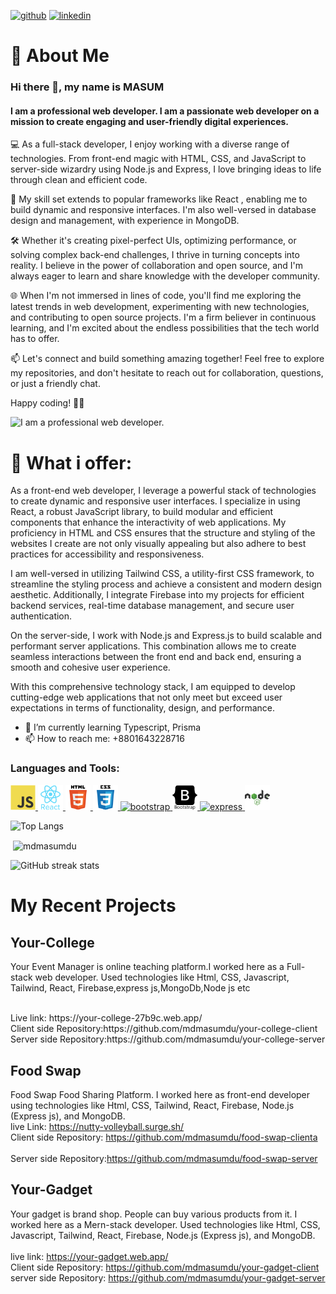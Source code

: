 [<img src='https://cdn.jsdelivr.net/npm/simple-icons@3.0.1/icons/github.svg' alt='github' height='40'>](https://github.com/mdmasumdu)  [<img src='https://cdn.jsdelivr.net/npm/simple-icons@3.0.1/icons/linkedin.svg' alt='linkedin' height='40'>](https://www.linkedin.com/in/mdmasumdu/)  


# 🚀 About Me
### Hi there 👋, my name is MASUM
#### I am a professional  web developer. I am a passionate web developer on a mission to create engaging and user-friendly digital experiences. 

💻 As a full-stack developer, I enjoy working with a diverse range of technologies. From front-end magic with HTML, CSS, and JavaScript to server-side wizardry using Node.js and Express, I love bringing ideas to life through clean and efficient code.

🚀 My skill set extends to popular frameworks like React , enabling me to build dynamic and responsive interfaces. I'm also well-versed in database design and management, with experience in MongoDB.

🛠️ Whether it's creating pixel-perfect UIs, optimizing performance, or solving complex back-end challenges, I thrive in turning concepts into reality. I believe in the power of collaboration and open source, and I'm always eager to learn and share knowledge with the developer community.

🌐 When I'm not immersed in lines of code, you'll find me exploring the latest trends in web development, experimenting with new technologies, and contributing to open source projects. I'm a firm believer in continuous learning, and I'm excited about the endless possibilities that the tech world has to offer.

📫 Let's connect and build something amazing together! Feel free to explore my repositories, and don't hesitate to reach out for collaboration, questions, or just a friendly chat.

Happy coding! 🚀✨


![I am a professional  web developer.](https://i.ibb.co/0fSZMZS/1695828458481.jpg)


# 🚀 What i offer:

As a front-end web developer, I leverage a powerful stack of technologies to create dynamic and responsive user interfaces. I specialize in using React, a robust JavaScript library, to build modular and efficient components that enhance the interactivity of web applications. My proficiency in HTML and CSS ensures that the structure and styling of the websites I create are not only visually appealing but also adhere to best practices for accessibility and responsiveness.

I am well-versed in utilizing Tailwind CSS, a utility-first CSS framework, to streamline the styling process and achieve a consistent and modern design aesthetic. Additionally, I integrate Firebase into my projects for efficient backend services, real-time database management, and secure user authentication.

On the server-side, I work with Node.js and Express.js to build scalable and performant server applications. This combination allows me to create seamless interactions between the front end and back end, ensuring a smooth and cohesive user experience.

With this comprehensive technology stack, I am equipped to develop cutting-edge web applications that not only meet but exceed user expectations in terms of functionality, design, and performance.

- 🌱 I’m currently learning Typescript, Prisma 
- 📫 How to reach me: +8801643228716 


<h3 align="left">Languages and Tools:</h3>
<p align="left">

  <a href="https://developer.mozilla.org/en-US/docs/Web/JavaScript" target="_blank" rel="noreferrer"> <img src="https://raw.githubusercontent.com/devicons/devicon/master/icons/javascript/javascript-original.svg" alt="javascript" width="40" height="40"/> </a><a href="https://reactjs.org/" target="_blank" rel="noreferrer"> <img src="https://raw.githubusercontent.com/devicons/devicon/master/icons/react/react-original-wordmark.svg" alt="react" width="40" height="40" alt="html5" width="40" height="40"/> </a> <a href="https://www.w3.org/html/" target="_blank" rel="noreferrer"> <img src="https://raw.githubusercontent.com/devicons/devicon/master/icons/html5/html5-original-wordmark.svg" alt="html5" width="40" height="40"/> </a><a href="https://www.w3schools.com/css/" target="_blank" rel="noreferrer"> <img src="https://raw.githubusercontent.com/devicons/devicon/master/icons/css3/css3-original-wordmark.svg" alt="css3" width="40" height="40"/> </a><a href="https://tailwindcss.com/" target="_blank" rel="noreferrer"> <img src="https://www.vectorlogo.zone/logos/tailwindcss/tailwindcss-icon.svg"  alt="bootstrap" width="40" height="40"/> </a> <a href="https://getbootstrap.com" target="_blank" rel="noreferrer"> <img src="https://raw.githubusercontent.com/devicons/devicon/master/icons/bootstrap/bootstrap-plain-wordmark.svg" alt="bootstrap" width="40" height="40"/> </a> <a href="https://expressjs.com" target="_blank" rel="noreferrer"> <img src="https://i.ibb.co/3Cdt32s/ki.png" alt="express" width="40" height="40"/> 
 </a> </a> <a href="https://nodejs.org" target="_blank" rel="noreferrer"> <img src="https://raw.githubusercontent.com/devicons/devicon/master/icons/nodejs/nodejs-original-wordmark.svg" alt="nodejs" width="40" height="40"/> </a> 
</p>


![Top Langs](https://github-readme-stats.vercel.app/api/top-langs/?username=mdmasumdu)

<p>&nbsp;<img align="center" src="https://github-readme-stats.vercel.app/api?username=mdmasumdu&show_icons=true&locale=en" alt="mdmasumdu" /></p>


![GitHub streak stats](https://streak-stats.demolab.com/?user=mdmasumdu)  
 

# My Recent Projects


## Your-College
Your Event Manager is online teaching platform.I worked here as a Full-stack web developer. Used technologies like Html, CSS, Javascript, Tailwind, React, Firebase,express js,MongoDb,Node js etc

<br/>
Live link: https://your-college-27b9c.web.app/
<br/>
Client side Repository:https://github.com/mdmasumdu/your-college-client
<br/>
Server side  Repository:https://github.com/mdmasumdu/your-college-server

## Food Swap
Food Swap Food Sharing Platform. I worked here as front-end developer using technologies like Html, CSS, Tailwind, React, Firebase, Node.js (Express js), and MongoDB.
<br/>
live Link: https://nutty-volleyball.surge.sh/
<br/>
Client side Repository: https://github.com/mdmasumdu/food-swap-clienta  
<br/>
Server side  Repository:https://github.com/mdmasumdu/food-swap-server

## Your-Gadget
Your gadget is brand shop. People can buy various products from it. I worked here as a Mern-stack developer. Used technologies  like Html, CSS, Javascript, Tailwind, React, Firebase, Node.js (Express js), and MongoDB.	
<br/>
live link: https://your-gadget.web.app/
<br/>
Client side Repository: https://github.com/mdmasumdu/your-gadget-client
<br/>
server side Repository: https://github.com/mdmasumdu/your-gadget-server




